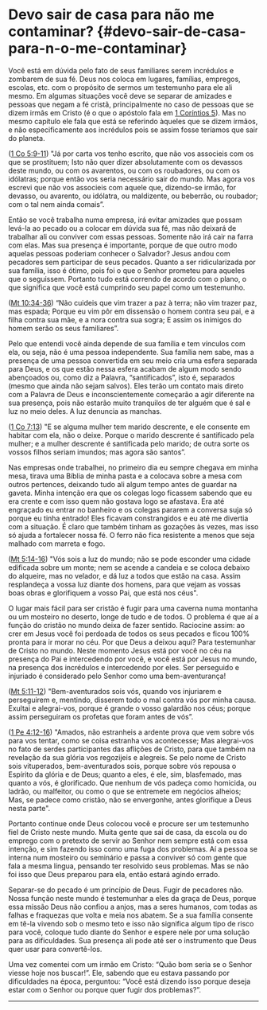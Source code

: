 # Devo sair de casa para não me contaminar? {#devo-sair-de-casa-para-n-o-me-contaminar}

Você está em dúvida pelo fato de seus familiares serem incrédulos e zombarem de sua fé. Deus nos coloca em lugares, famílias, empregos, escolas, etc. com o propósito de sermos um testemunho para ele ali mesmo. Em algumas situações você deve se separar de amizades e pessoas que negam a fé cristã, principalmente no caso de pessoas que se dizem irmãs em Cristo (é o que o apóstolo fala em [1 Coríntios 5](http://bibliaonline.com.br/acf/1co/5)). Mas no mesmo capítulo ele fala que está se referindo àqueles que se dizem irmãos, e não especificamente aos incrédulos pois se assim fosse teríamos que sair do planeta.

([1 Co 5:9-11](http://bibliaonline.com.br/acf/1co/5/9-11)) &quot;Já por carta vos tenho escrito, que não vos associeis com os que se prostituem; Isto não quer dizer absolutamente com os devassos deste mundo, ou com os avarentos, ou com os roubadores, ou com os idólatras; porque então vos seria necessário sair do mundo. Mas agora vos escrevi que não vos associeis com aquele que, dizendo-se irmão, for devasso, ou avarento, ou idólatra, ou maldizente, ou beberrão, ou roubador; com o tal nem ainda comais”.

Então se você trabalha numa empresa, irá evitar amizades que possam levá-la ao pecado ou a colocar em dúvida sua fé, mas não deixará de trabalhar ali ou conviver com essas pessoas. Somente não irá cair na farra com elas. Mas sua presença é importante, porque de que outro modo aquelas pessoas poderiam conhecer o Salvador? Jesus andou com pecadores sem participar de seus pecados. Quanto a ser ridicularizada por sua família, isso é ótimo, pois foi o que o Senhor prometeu para aqueles que o seguissem. Portanto tudo está correndo de acordo com o plano, o que significa que você está cumprindo seu papel como um testemunho.

([Mt 10:34-36](http://bibliaonline.com.br/acf/mt/10/34-36)) “Não cuideis que vim trazer a paz à terra; não vim trazer paz, mas espada; Porque eu vim pôr em dissensão o homem contra seu pai, e a filha contra sua mãe, e a nora contra sua sogra; E assim os inimigos do homem serão os seus familiares”.

Pelo que entendi você ainda depende de sua família e tem vínculos com ela, ou seja, não é uma pessoa independente. Sua família nem sabe, mas a presença de uma pessoa convertida em seu meio cria uma esfera separada para Deus, e os que estão nessa esfera acabam de algum modo sendo abençoados ou, como diz a Palavra, “santificados”, isto é, separados (mesmo que ainda não sejam salvos). Eles terão um contato mais direto com a Palavra de Deus e inconscientemente começarão a agir diferente na sua presença, pois não estarão muito tranquilos de ter alguém que é sal e luz no meio deles. A luz denuncia as manchas.

([1 Co 7:13](http://bibliaonline.com.br/acf/1co/7/13)) &quot;E se alguma mulher tem marido descrente, e ele consente em habitar com ela, não o deixe. Porque o marido descrente é santificado pela mulher; e a mulher descrente é santificada pelo marido; de outra sorte os vossos filhos seriam imundos; mas agora são santos”.

Nas empresas onde trabalhei, no primeiro dia eu sempre chegava em minha mesa, tirava uma Bíblia de minha pasta e a colocava sobre a mesa com outros pertences, deixando tudo ali algum tempo antes de guardar na gaveta. Minha intenção era que os colegas logo ficassem sabendo que eu era crente e com isso quem não gostava logo se afastava. Era até engraçado eu entrar no banheiro e os colegas pararem a conversa suja só porque eu tinha entrado! Eles ficavam constrangidos e eu até me divertia com a situação. É claro que também tinham as gozações às vezes, mas isso só ajuda a fortalecer nossa fé. O ferro não fica resistente a menos que seja malhado com marreta e fogo.

([Mt 5:14-16](http://bibliaonline.com.br/acf/mt/5/14-16)) &quot;Vós sois a luz do mundo; não se pode esconder uma cidade edificada sobre um monte; nem se acende a candeia e se coloca debaixo do alqueire, mas no velador, e dá luz a todos que estão na casa. Assim resplandeça a vossa luz diante dos homens, para que vejam as vossas boas obras e glorifiquem a vosso Pai, que está nos céus&quot;.

O lugar mais fácil para ser cristão é fugir para uma caverna numa montanha ou um mosteiro no deserto, longe de tudo e de todos. O problema é que aí a função do cristão no mundo deixa de fazer sentido. Raciocine assim: ao crer em Jesus você foi perdoada de todos os seus pecados e ficou 100% pronta para ir morar no céu. Por que Deus a deixou aqui? Para testemunhar de Cristo no mundo. Neste momento Jesus está por você no céu na presença do Pai e intercedendo por você, e você está por Jesus no mundo, na presença dos incrédulos e intercedendo por eles. Ser perseguido e injuriado é considerado pelo Senhor como uma bem-aventurança!

([Mt 5:11-12](http://bibliaonline.com.br/acf/mt/5/11-12)) &quot;Bem-aventurados sois vós, quando vos injuriarem e perseguirem e, mentindo, disserem todo o mal contra vós por minha causa. Exultai e alegrai-vos, porque é grande o vosso galardão nos céus; porque assim perseguiram os profetas que foram antes de vós”.

([1 Pe 4:12-16](http://bibliaonline.com.br/acf/1pe/4/12-16)) &quot;Amados, não estranheis a ardente prova que vem sobre vós para vos tentar, como se coisa estranha vos acontecesse; Mas alegrai-vos no fato de serdes participantes das aflições de Cristo, para que também na revelação da sua glória vos regozijeis e alegreis. Se pelo nome de Cristo sois vituperados, bem-aventurados sois, porque sobre vós repousa o Espírito da glória e de Deus; quanto a eles, é ele, sim, blasfemado, mas quanto a vós, é glorificado. Que nenhum de vós padeça como homicida, ou ladrão, ou malfeitor, ou como o que se entremete em negócios alheios; Mas, se padece como cristão, não se envergonhe, antes glorifique a Deus nesta parte&quot;.

Portanto continue onde Deus colocou você e procure ser um testemunho fiel de Cristo neste mundo. Muita gente que sai de casa, da escola ou do emprego com o pretexto de servir ao Senhor nem sempre está com essa intenção, e sim fazendo isso como uma fuga dos problemas. Aí a pessoa se interna num mosteiro ou seminário e passa a conviver só com gente que fala a mesma língua, pensando ter resolvido seus problemas. Mas se não foi isso que Deus preparou para ela, então estará agindo errado.

Separar-se do pecado é um princípio de Deus. Fugir de pecadores não. Nossa função neste mundo é testemunhar a eles da graça de Deus, porque essa missão Deus não confiou a anjos, mas a seres humanos, com todas as falhas e fraquezas que volta e meia nos abatem. Se a sua família consente em tê-la vivendo sob o mesmo teto e isso não significa algum tipo de risco para você, coloque tudo diante do Senhor e espere nele por uma solução para as dificuldades. Sua presença ali pode até ser o instrumento que Deus quer usar para convertê-los.

Uma vez comentei com um irmão em Cristo: “Quão bom seria se o Senhor viesse hoje nos buscar!”. Ele, sabendo que eu estava passando por dificuldades na época, perguntou: “Você está dizendo isso porque deseja estar com o Senhor ou porque quer fugir dos problemas?”.

*****